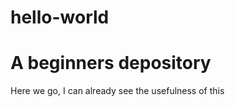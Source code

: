 # hello-world
A beginners depository
=================

Here we go, I can already see the usefulness of this
